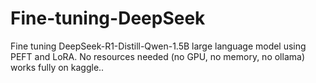 # Fine-tuning-DeepSeek
Fine tuning DeepSeek-R1-Distill-Qwen-1.5B large language model using PEFT and LoRA. No resources needed (no GPU, no memory, no ollama) works fully on kaggle..

